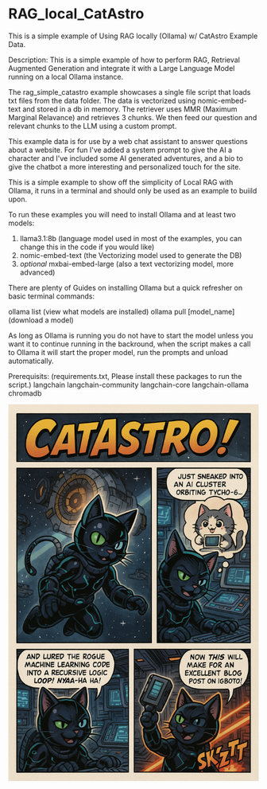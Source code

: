 # RAG_local_CatAstro
This is a simple example of Using RAG locally (Ollama) w/ CatAstro Example Data.

Description:
This is a simple example of how to perform RAG, Retrieval Augmented Generation and integrate it with a Large Language Model
running on a local Ollama instance.

The rag_simple_catastro example showcases a single file script that loads txt files from the data folder.
The data is vectorized using nomic-embed-text and stored in a db in memory.
The retriever uses MMR (Maximum Marginal Relavance) and retrieves 3 chunks.
We then feed our question and relevant chunks to the LLM using a custom prompt.

This example data is for use by a web chat assistant to answer questions about a website.
For fun I've added a system prompt to give the AI a character and I've included some AI generated adventures,
and a bio to give the chatbot a more interesting and personalized touch for the site.

This is a simple  example to show off the simplicity of Local RAG with Ollama, it runs in a terminal and should only be 
used as an example to buiild upon.

To run these examples you will need to install Ollama and at least two models:
1) llama3.1:8b (language model used in most of the examples, you can change this in the code if you would like)
2) nomic-embed-text (the Vectorizing model used to generate the DB)
3) *optional* mxbai-embed-large (also a text vectorizing model, more advanced)

There are plenty of Guides on installing Ollama but a quick refresher on basic terminal commands:

ollama list (view what models are installed)
ollama pull [model_name] (download a model)

As long as Ollama is running you do not have to start the model unless you want it to continue running in the backround,
when the script makes a call to Ollama it will start the  proper model, run the prompts and unload automatically.

Prerequisits: (requirements.txt, Please install these packages to run the script.)
langchain
langchain-community
langchain-core
langchain-ollama
chromadb


![alt text](https://github.com/L30N1Dz/RAG_local_CatAstro/blob/main/CatAstro's_Space_Adventures.png?raw=true)
